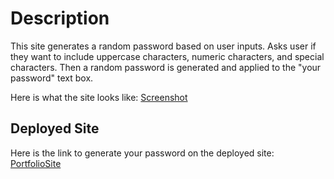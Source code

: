 # Description
This site generates a random password based on user inputs. Asks user if they want to include uppercase characters, numeric characters, and special characters. Then a random password is generated and applied to the "your password" text box. 

Here is what the site looks like:
[Screenshot]("Assets\screenshot.png")
## Deployed Site
Here is the link to generate your password on the deployed site: [PortfolioSite]("https://julesscheil.github.io/Random-Password-Generator/")